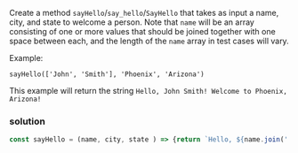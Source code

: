 Create a method `sayHello`/`say_hello`/`SayHello` that takes as input a name, city, and state to welcome a person. Note that `name` will be an array consisting of one or more values that should be joined together with one space between each, and the length of the `name` array in test cases will vary.

Example:

`sayHello(['John', 'Smith'], 'Phoenix', 'Arizona')`

This example will return the string `Hello, John Smith! Welcome to Phoenix, Arizona!`

### solution
```javascript
const sayHello = (name, city, state ) => {return `Hello, ${name.join(' ')}! Welcome to ${city}, ${state}!`};
```